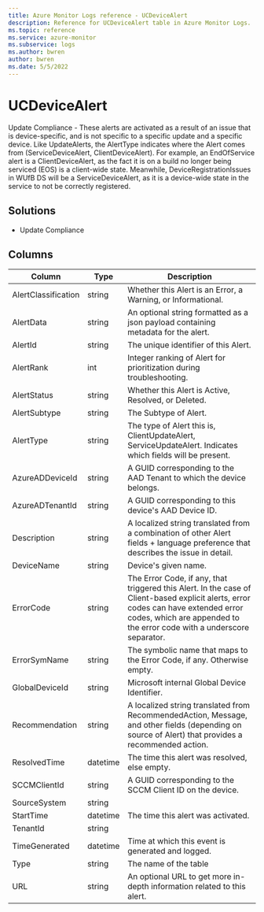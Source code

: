 ```yaml
---
title: Azure Monitor Logs reference - UCDeviceAlert
description: Reference for UCDeviceAlert table in Azure Monitor Logs.
ms.topic: reference
ms.service: azure-monitor
ms.subservice: logs
ms.author: bwren
author: bwren
ms.date: 5/5/2022
---
```


# UCDeviceAlert

 Update Compliance - These alerts are activated as a result of an issue that is device-specific, and is not specific to a specific update and a specific device. Like UpdateAlerts, the AlertType indicates where the Alert comes from (ServiceDeviceAlert, ClientDeviceAlert). For example, an EndOfService alert is a ClientDeviceAlert, as the fact it is on a build no longer being serviced (EOS) is a client-wide state. Meanwhile, DeviceRegistrationIssues in WUfB DS will be a ServiceDeviceAlert, as it is a device-wide state in the service to not be correctly registered.

## Solutions

- Update Compliance




## Columns

| Column | Type | Description |
| --- | --- | --- |
| AlertClassification | string | Whether this Alert is an Error, a Warning, or Informational. |
| AlertData | string | An optional string formatted as a json payload containing metadata for the alert. |
| AlertId | string | The unique identifier of this Alert. |
| AlertRank | int | Integer ranking of Alert for prioritization during troubleshooting. |
| AlertStatus | string | Whether this Alert is Active, Resolved, or Deleted. |
| AlertSubtype | string | The Subtype of Alert. |
| AlertType | string | The type of Alert this is, ClientUpdateAlert, ServiceUpdateAlert. Indicates which fields will be present. |
| AzureADDeviceId | string | A GUID corresponding to the AAD Tenant to which the device belongs. |
| AzureADTenantId | string | A GUID corresponding to this device's AAD Device ID. |
| Description | string | A localized string translated from a combination of other Alert fields + language preference that describes the issue in detail. |
| DeviceName | string | Device's given name. |
| ErrorCode | string | The Error Code, if any, that triggered this Alert. In the case of Client-based explicit alerts, error codes can have extended error codes, which are appended to the error code with a underscore separator. |
| ErrorSymName | string | The symbolic name that maps to the Error Code, if any. Otherwise empty. |
| GlobalDeviceId | string | Microsoft internal Global Device Identifier. |
| Recommendation | string | A localized string translated from RecommendedAction, Message, and other fields (depending on source of Alert) that provides a recommended action. |
| ResolvedTime | datetime | The time this alert was resolved, else empty. |
| SCCMClientId | string | A GUID corresponding to the SCCM Client ID on the device. |
| SourceSystem | string |  |
| StartTime | datetime | The time this alert was activated. |
| TenantId | string |  |
| TimeGenerated | datetime | Time at which this event is generated and logged. |
| Type | string | The name of the table |
| URL | string | An optional URL to get more in-depth information related to this alert. |

